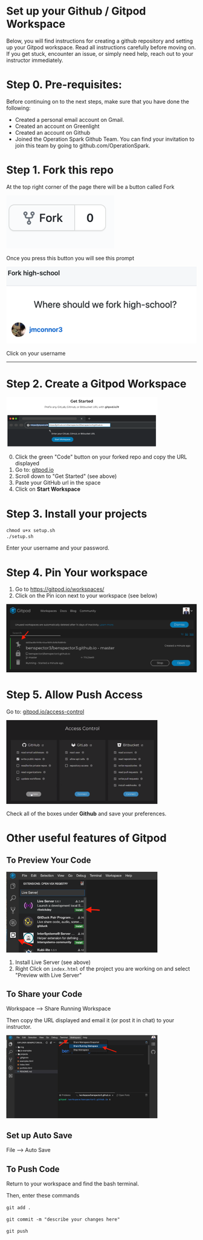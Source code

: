 # Set up your Github / Gitpod Workspace

Below, you will find instructions for creating a github repository and setting up your Gitpod workspace. Read all instructions carefully before moving on. If you get stuck, encounter an issue, or simply need help, reach out to your instructor immediately.

# Step 0. Pre-requisites:

Before continuing on to the next steps, make sure that you have done the following:
* Created a personal email account on Gmail.
* Created an account on Greenlight
* Created an account on Github
* Joined the Operation Spark Github Team. You can find your invitation to join this team by going to github.com/OperationSpark.

# Step 1. Fork this repo
At the top right corner of the page there will be a button called Fork

![picture](fork.png)

Once you press this button you will see this prompt

![picture](prompt.png)

Click on your username
_________________________

# Step 2. Create a Gitpod Workspace

<img style="width: 400px" src="https://github.com/OperationSpark/fsd-setup/blob/master/img/create-workspace-gitpod.png?raw=true">

0. Click the green "Code" button on your forked repo and copy the URL displayed
1. Go to: <a href=https://gitpod.io>gitpod.io</a>
2. Scroll down to "Get Started" (see above)
3. Paste your GitHub url in the space
4. Click on **Start Workspace**

# Step 3. Install your projects

```
chmod u+x setup.sh
./setup.sh
```

Enter your username and your password.

# Step 4. Pin Your workspace

1. Go to <a href=https://gitpod.io/workspaces/>https://gitpod.io/workspaces/</a>
2. Click on the Pin icon next to your workspace (see below) 

<img src="https://github.com/OperationSpark/fsd-setup/blob/master/img/pin-workspace.png?raw=true">

# Step 5. Allow Push Access

Go to: <a href=https://gitpod.io/access-control>gitpod.io/access-control</a>

<img style="width: 400px" src="https://github.com/OperationSpark/fsd-setup/blob/master/img/authorize-github-push.png?raw=true">

Check all of the boxes under **Github** and save your preferences.

# Other useful features of Gitpod

## To Preview Your Code

<img style="width: 400px" src="https://github.com/OperationSpark/fsd-setup/blob/master/img/install-live-server.png?raw=true">

1. Install Live Server (see above)
2. Right Click on `index.html` of the project you are working on and select "Preview with Live Server"

## To Share your Code

Workspace --> Share Running Workspace

Then copy the URL displayed and email it (or post it in chat) to your instructor.

<img style="width: 400px" src="https://github.com/OperationSpark/fsd-setup/blob/master/img/share-workspace.png?raw=true">

## Set up Auto Save

File --> Auto Save

## To Push Code

Return to your workspace and find the bash terminal.

Then, enter these commands

`git add .`

`git commit -m "describe your changes here"`

`git push`
